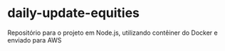 # daily-update-equities

Repositório para o projeto em Node.js, utilizando contêiner do Docker e enviado para AWS
